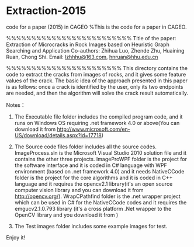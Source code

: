 # Extraction-2015
code for a paper (2015) in CAGEO
%This is the code for a paper in CAGEO.

%%%%%%%%%%%%%%%%%%%%%%%%%
Title of the paper: Extraction of Microcracks in Rock Images based on Heuristic Graph Searching and Application
Co-authors: Zhihua Luo, Zhende Zhu, Huaining Ruan, Chong Shi.
Email: lzhhhu@163.com, hnruan@hhu.edu.cn

%%%%%%%%%%%%%%%%%%%%%%%
This directory contains the code to extract the cracks from images of rocks, and it gives some feature values of the crack. 
The basic idea of the approach presented in this paper is as follows: once a crack is identified by the user, only its two endpoints are needed, and then the algorithm will solve the crack result automatically.

Notes：
1. The Executable file folder includes the compiled program code, and it runs on Windows OS requiring .net framework 4.0 or above(You can download it from http://www.microsoft.com/en-US/download/details.aspx?id=17718)

2. The Source code files folder includes all the source codes.
ImageProcess.sln is the Microsoft Visual Studio 2010 solution file and it contains the other three projects.
ImageProWPF folder is the project for the software interface and it is coded in C# language with WPF environment (based on .net framework 4.0) and it needs 
NativeCCode folder is the project for the core algorithms and it is coded in C++ language and it requires the opencv2.1 library(it's an open source computer vision library and you can download it from http://opencv.org/).
WrapCPathfind folder is the .net wrapper project which can be used in C# for the NativeCCode codes and it requires the emgucv2.1.0.793 library (it's a cross platform .Net wrapper to the OpenCV library and you download it from )

3. The Test images folder includes some example images for test.

Enjoy it!

